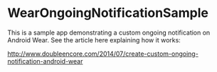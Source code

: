 WearOngoingNotificationSample
=============================

This is a sample app demonstrating a custom ongoing notification on Android Wear. See the article here explaining how it works:

http://www.doubleencore.com/2014/07/create-custom-ongoing-notification-android-wear
